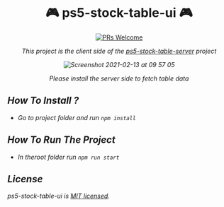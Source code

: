 <div align="center">

# 🎮  ps5-stock-table-ui 🎮 

[![PRs Welcome](https://img.shields.io/badge/PRs-welcome-brightgreen.svg?style=flat-square)](http://makeapullrequest.com)

<i>This project is the client side of the [ps5-stock-table-server](https://github.com/SafaElmali/ps5-stock-table-server) project<br>

![Screenshot 2021-02-13 at 09 57 05](https://user-images.githubusercontent.com/17435062/107844119-dd221680-6de1-11eb-8286-a610de6703e1.png) 
  
<i>Please install the server side to fetch table data</i>

</div>

## How To Install ? 

- Go to project folder and run ```npm install``` 

## How To Run The Project

- In theroot folder run ```npm run start```

## License

ps5-stock-table-ui is [MIT licensed](./LICENSE).
